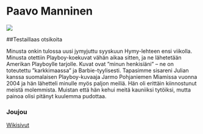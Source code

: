 # Paavo Manninen

![](http://cdn2-www.dogtime.com/assets/uploads/gallery/30-impossibly-cute-puppies/impossibly-cute-puppy-8.jpg)

##Testaillaas otsikoita

Minusta onkin tulossa uusi jymyjuttu syyskuun Hymy-lehteen ensi viikolla. Minusta otettiin Playboy-koekuvat vähän aikaa sitten, ja ne lähetetään Amerikan Playboylle tarjolle. Kuvat ovat ”minun henkisiäni” – ne on toteutettu ”karkkimaassa” ja Barbie-tyylisesti. Tapasimme sisareni Julian kanssa suomalaisen Playboy-kuvaaja Jarmo Pohjaniemen Miamissa vuonna 2004 ja hän lähetteli minulle myös paljon meiliä. Hän oli erittäin kiinnostunut meistä molemmista. Muistan että hän kehui meitä kauniiksi tytöiksi, mutta painoa olisi pitänyt kuulemma pudottaa.

### Joujou

[Wikisivut](https://fi.wikipedia.org/wiki/Johanna_Tukiainen)
